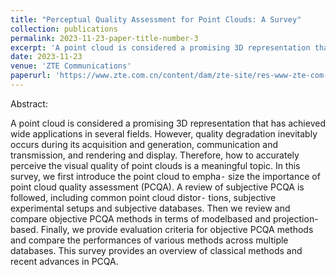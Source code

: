 ```yaml
---
title: "Perceptual Quality Assessment for Point Clouds: A Survey"
collection: publications
permalink: 2023-11-23-paper-title-number-3
excerpt: 'A point cloud is considered a promising 3D representation that has achieved wide applications in several fields. However, quality degradation inevitably occurs during its acquisition and generation, communication and transmission, and rendering and display. Therefore, how to accurately perceive the visual quality of point clouds is a meaningful topic. In this survey, we first introduce the point cloud to empha⁃ size the importance of point cloud quality assessment (PCQA). A review of subjective PCQA is followed, including common point cloud distor⁃ tions, subjective experimental setups and subjective databases. Then we review and compare objective PCQA methods in terms of modelbased and projection-based. Finally, we provide evaluation criteria for objective PCQA methods and compare the performances of various methods across multiple databases. This survey provides an overview of classical methods and recent advances in PCQA.'
date: 2023-11-23
venue: 'ZTE Communications'
paperurl: 'https://www.zte.com.cn/content/dam/zte-site/res-www-zte-com-cn/mediares/magazine/publication/com_en/article/en202304/en20230402.pdf'
---
```


Abstract: 

A point cloud is considered a promising 3D representation that has achieved wide applications in several fields. However, quality degradation inevitably occurs during its acquisition and generation, communication and transmission, and rendering and display. Therefore, how to accurately perceive the visual quality of point clouds is a meaningful topic. In this survey, we first introduce the point cloud to empha⁃ size the importance of point cloud quality assessment (PCQA). A review of subjective PCQA is followed, including common point cloud distor⁃ tions, subjective experimental setups and subjective databases. Then we review and compare objective PCQA methods in terms of modelbased and projection-based. Finally, we provide evaluation criteria for objective PCQA methods and compare the performances of various methods across multiple databases. This survey provides an overview of classical methods and recent advances in PCQA.
